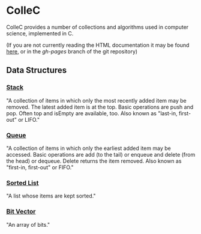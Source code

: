 # ColleC

ColleC provides a number of collections and algorithms used in computer 
science, implemented in C.

(If you are not currently reading the HTML documentation it may be found 
[here](http://goakley.github.io/colleC), or in the *gh-pages* branch of the 
git repository)

## Data Structures

### [Stack](http://xlinux.nist.gov/dads/HTML/stack.html)

"A collection of items in which only the most recently added item may be removed. The latest added item is at the top. Basic operations are push and pop. Often top and isEmpty are available, too. Also known as "last-in, first-out" or LIFO."

### [Queue](http://xlinux.nist.gov/dads/HTML/queue.html)

"A collection of items in which only the earliest added item may be accessed. Basic operations are add (to the tail) or enqueue and delete (from the head) or dequeue. Delete returns the item removed. Also known as "first-in, first-out" or FIFO."

### [Sorted List](http://xlinux.nist.gov/dads/HTML/sortedlist.html)

"A list whose items are kept sorted."

### [Bit Vector](http://xlinux.nist.gov/dads/HTML/bitVector.html)

"An array of bits."
